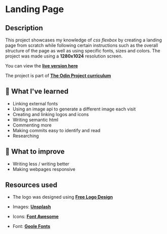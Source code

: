 # Landing Page

## Description

This project showcases my knowledge of *css flexbox* by creating a landing page from scratch while following certain instructions such as the overall structure of the page as well as using specific fonts, sizes and colors. The project was made using a **1280x1024** resolution screen.

You can view the [**live version here**](https://avnen7.github.io/odin-landing-page/)

The project is part of [**The Odin Project curriculum**](https://www.theodinproject.com/paths/foundations/courses/foundations/lessons/landing-page)

## :dancer: What I've learned

- Linking external fonts
- Using an image api to generate a different image each visit
- Creating and linking logos and icons
- Writing semantic html
- Commenting more
- Making commits easy to identify and read
- Researching 

## :monocle_face: What to improve

- Writing less / writing better
- Making webpages responsive

## Resources used

- The logo was designed using [**Free Logo Design**](https://www.freelogodesign.org/)

- Images: [**Unsplash**](https://unsplash.com/)

- Icons: [**Font Awesome**](https://fontawesome.com/)

- Font: [**Goole Fonts**](https://fonts.google.com/specimen/Roboto)


